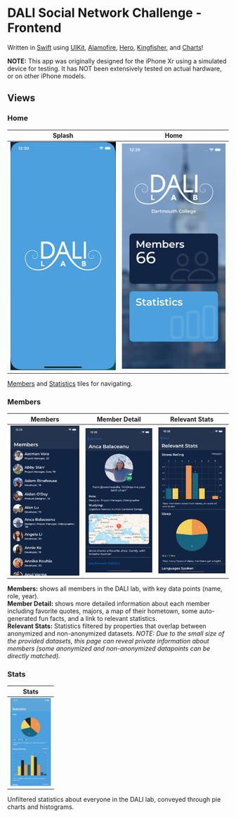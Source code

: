 # DALI Social Network Challenge - Frontend

Written in [Swift](https://developer.apple.com/swift/) using [UIKit](https://developer.apple.com/documentation/uikit), [Alamofire](https://github.com/Alamofire/Alamofire), [Hero](https://github.com/HeroTransitions/Hero), [Kingfisher](https://github.com/onevcat/Kingfisher), and [Charts](https://github.com/danielgindi/Charts)!

**NOTE:** This app was originally designed for the iPhone Xr using a simulated device for testing. It has NOT been extensively tested on actual hardware, or on other iPhone models.

## Views

### Home

| Splash | Home |
| --- | --- |
| ![Splash](demo_images/splash.png) | ![Home](demo_images/home.png) |

[Members]() and [Statistics]() tiles for navigating.

### Members

| Members | Member Detail | Relevant Stats |
| --- | --- | --- |
| ![Members](demo_images/members.png) | ![Member Detail](demo_images/memberDetail.png) | ![Relevant Stats](demo_images/relevantStats.png) |

**Members:** shows all members in the DALI lab, with key data points (name, role, year).  
**Member Detail:** shows more detailed information about each member including favorite quotes, majors, a map of their hometown, some auto-generated fun facts, and a link to relevant statistics.  
**Relevant Stats:** Statistics filtered by properties that overlap between anonymized and non-anonymized datasets. *NOTE: Due to the small size of the provided datasets, this page can reveal private information about members (some anonymized and non-anonymized datapoints can be directly matched).*


### Stats

| Stats | 
| --- |
| <img src="demo_images/stats.png" alt="Stats Screenshot" height="200"/> |

Unfiltered statistics about everyone in the DALI lab, conveyed through pie charts and histograms.
